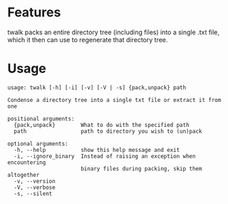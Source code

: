 # Features
twalk packs an entire directory tree (including files) into a single .txt file, which it then can use to regenerate that directory tree.

# Usage
```
usage: twalk [-h] [-i] [-v] [-V | -s] {pack,unpack} path

Condense a directory tree into a single txt file or extract it from one

positional arguments:
  {pack,unpack}        What to do with the specified path
  path                 path to directory you wish to (un)pack

optional arguments:
  -h, --help           show this help message and exit
  -i, --ignore_binary  Instead of raising an exception when encountering
                       binary files during packing, skip them altogether
  -v, --version
  -V, --verbose
  -s, --silent
```
